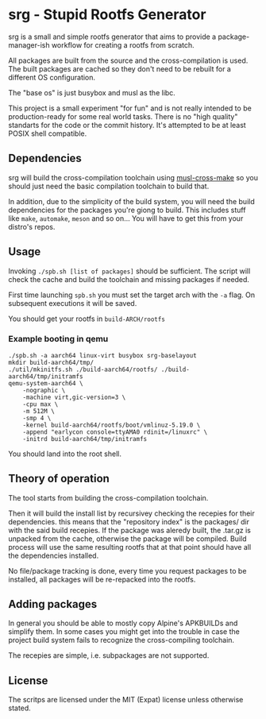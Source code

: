 srg - Stupid Rootfs Generator
=============================

srg is a small and simple rootfs generator that aims to provide a
package-manager-ish workflow for creating a rootfs from scratch.

All packages are built from the source and the cross-compilation is
used. The built packages are cached so they don't need to be rebuilt
for a different OS configuration.

The "base os" is just busybox and musl as the libc.

This project is a small experiment "for fun" and is not really intended to
be production-ready for some real world tasks. There is no "high quality"
standarts for the code or the commit history. It's attempted to be at least
POSIX shell compatible.

Dependencies
------------

srg will build the cross-compilation toolchain using
[musl-cross-make](https://github.com/richfelker/musl-cross-make) so you
should just need the basic compilation toolchain to build that.

In addition, due to the simplicity of the build system, you will need the build
dependencies for the packages you're giong to build. This includes stuff like
`make`, `automake`, `meson` and so on... You will have to get this from your
distro's repos.

Usage
-----

Invoking `./spb.sh [list of packages]` should be sufficient. The script will
check the cache and build the toolchain and missing packages if needed.

First time launching `spb.sh` you must set the target arch with the `-a` flag.
On subsequent executions it will be saved.

You should get your rootfs in `build-ARCH/rootfs`

### Example booting in qemu

```
./spb.sh -a aarch64 linux-virt busybox srg-baselayout
mkdir build-aarch64/tmp/
./util/mkinitfs.sh ./build-aarch64/rootfs/ ./build-aarch64/tmp/initramfs
qemu-system-aarch64 \
	-nographic \
	-machine virt,gic-version=3 \
	-cpu max \
	-m 512M \
	-smp 4 \
	-kernel build-aarch64/rootfs/boot/vmlinuz-5.19.0 \
	-append "earlycon console=ttyAMA0 rdinit=/linuxrc" \
	-initrd build-aarch64/tmp/initramfs
```

You should land into the root shell.

Theory of operation
-------------------

The tool starts from building the cross-compilation toolchain.

Then it will build the install list by recursivey checking the recepies for
their dependencies. this means that the "repository index" is the packages/ dir
with the said build recepies. If the package was aleredy built, the .tar.gz is
unpacked from the cache, otherwise the package will be compiled. Build process
will use the same resulting rootfs that at that point should have all the
dependencies installed.

No file/package tracking is done, every time you request packages to be
installed, all packages will be re-repacked into the rootfs.

Adding packages
---------------

In general you should be able to mostly copy Alpine's APKBUILDs and simplify
them. In some cases you might get into the trouble in case the project build
system fails to recognize the cross-compiling toolchain.

The recepies are simple, i.e. subpackages are not supported.

License
-------

The scritps are licensed under the MIT (Expat) license unless otherwise stated.

